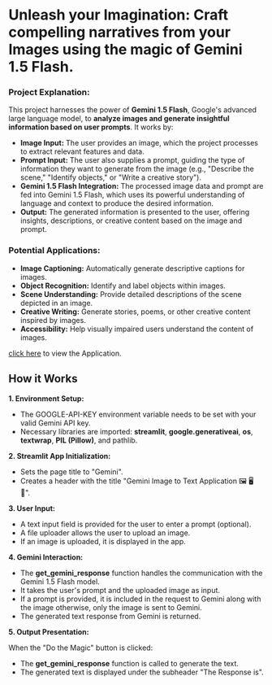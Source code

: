 # Unleash your Imagination: Craft compelling narratives from your Images using the magic of Gemini 1.5 Flash.

### Project Explanation:

This project harnesses the power of **Gemini 1.5 Flash**, Google's advanced large language model, to **analyze images and generate insightful information based on user prompts**. It works by:

- **Image Input:** The user provides an image, which the project processes to extract relevant features and data.
- **Prompt Input:** The user also supplies a prompt, guiding the type of information they want to generate from the image (e.g., "Describe the scene," "Identify objects," or "Write a creative story").
- **Gemini 1.5 Flash Integration:** The processed image data and prompt are fed into Gemini 1.5 Flash, which uses its powerful understanding of language and context to produce the desired information.
- **Output:** The generated information is presented to the user, offering insights, descriptions, or creative content based on the image and prompt.

### Potential Applications:
- **Image Captioning:** Automatically generate descriptive captions for images.
- **Object Recognition:** Identify and label objects within images.
- **Scene Understanding:** Provide detailed descriptions of the scene depicted in an image.
- **Creative Writing:** Generate stories, poems, or other creative content inspired by images.
- **Accessibility:** Help visually impaired users understand the content of images.

[click here](https://image2txt.streamlit.app) to view the Application.

## How it Works
**1. Environment Setup:**

- The GOOGLE-API-KEY environment variable needs to be set with your valid Gemini API key.
- Necessary libraries are imported: **streamlit**, **google.generativeai**, **os**, **textwrap**, **PIL (Pillow)**, and pathlib.

**2. Streamlit App Initialization:**

- Sets the page title to "Gemini".
- Creates a header with the title "Gemini Image to Text Application 🖼️ 🖥️ 📄".

**3. User Input:**

- A text input field is provided for the user to enter a prompt (optional).
- A file uploader allows the user to upload an image.
- If an image is uploaded, it is displayed in the app.

**4. Gemini Interaction:**

- The **get_gemini_response** function handles the communication with the Gemini 1.5 Flash model.
- It takes the user's prompt and the uploaded image as input.
- If a prompt is provided, it is included in the request to Gemini along with the image otherwise, only the image is sent to Gemini.
- The generated text response from Gemini is returned.

**5. Output Presentation:**

When the "Do the Magic" button is clicked:
- The **get_gemini_response** function is called to generate the text.
- The generated text is displayed under the subheader "The Response is".
